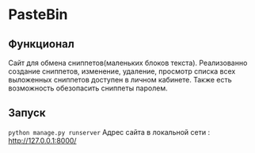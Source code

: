 # PasteBin
## Функционал
Сайт для обмена сниппетов(маленьких блоков текста). 
Реализованно создание сниппетов, изменение, удаление, просмотр списка всех выложенных сниппетов доступен в личном кабинете.
Также есть возможность обезопасить сниппеты паролем.
## Запуск
<code>python manage.py runserver</code>
Адрес сайта в локальной сети : http://127.0.0.1:8000/
